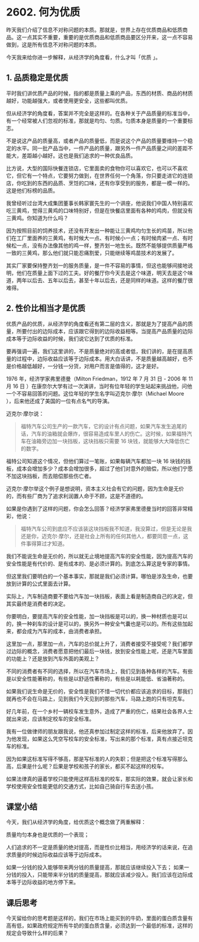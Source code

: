 # 2602. 何为优质

昨天我们介绍了信息不对称问题的本质。那就是，世界上存在优质商品和低质商品。这一点其实不重要，重要的是优质商品和低质商品要区分开来，这一点不容易做到，这是所有信息不对称问题的本质。

今天我来给你进一步解释，从经济学的角度看，什么才叫「优质 」。

## 1. 品质稳定是优质

平时我们讲优质产品的时候，指的都是质量上乘的产品，东西的材质、商品的材质越好，功能越强大，或者使用更安全，这些都叫优质。

但从经济学的角度看，答案并不完全是这样的。在各种关于产品质量的标准当中，有一个经常被人们忽视的标准，那就是均匀、匀质。匀质本身是质量的一个重要标志。

不是说这产品的质量高，或者产品的质量低，而是说这个产品的质量要维持一个稳定的水平。同一批产品当中，一件产品的质量，跟另外一件产品质量之间的差距不能大，差距越小越好。这也是我们追求的一种优良品质。

比方说，大型的国际快餐连锁店，它里面卖的食物你可以喜欢它，也可以不喜欢它，但它有一个特点，它要努力做到，在世界任何一个角落，你只要走进它的连锁店，你吃到的东西的品质、烹饪的口味，还有你享受到的服务，都是一模一样的。这是他们标榜的品质。

我曾经听过台湾大成集团董事长韩家寰先生的一个讲座，他说我们中国人特别喜欢吃三黄鸡，觉得三黄鸡的口味特别好，但是在快餐店里面有各种的鸡肉，但就没有三黄鸡。你知道为什么吗？

因为按照目前的饲养技术，还没有开发出一种能让三黄鸡均匀生长的鸡苗，所以他们在工厂里面养的三黄鸡，有时候大一点、有时候小一点；有时候肉紧一点、有时候松一点，没有办法像其他的鸡一样，整齐划一地生长。既然不能够提供质量严格一致的三黄鸡，那么他们就只能忍痛割爱，只能继续等鸡苗技术的发展了。

其实厂家要保持整齐划一的服务质量，是一件不容易的事情，但这也能够间接地说明，他们在质量上面下过的工夫。好的餐厅你今天去是这个味道，明天去是这个味道，两年以后去、五年以后去，甚至十年以后去，还是同样的味道。这样的餐厅很难得。

 


## 2. 性价比相当才是优质

优质产品的优质，从经济学的角度看还有第二层的含义，那就是为了提高产品的质量，所要付出的边际成本，应该跟它得到的边际收益相等。当提高产品质量的边际成本等于边际收益的时候，我们说它达到了优质的标准。

要再强调一遍，我们这里讲的，不是质量绝对的高或者低，我们讲的，是在提高质量的过程中，边际收益应该等于边际成本。用大白话讲，不是质量越高越好，也不是价格越低越好，一分钱一分货，对用户而言是值得的，这才是好。

1976 年，经济学家弗里德曼（Milton Friedman，1912 年 7 月 31 日 - 2006 年 11 月 16 日 ）在康奈尔大学有过一次演讲，当时有位年轻的学生站起来挑战他，问他一个不容易回答的问题。这位年轻的学生名字叫迈克尔·摩尔（Michael Moore ），后来他还成了美国的一位有点名气的导演。

迈克尔·摩尔说：

> 福特汽车公司生产的一款汽车，它的设计有点问题，如果汽车发生追尾的话，汽车的油箱就会爆炸，很容易造成车里人的伤亡。这时候，如果福特汽车在油箱旁边加一块挡板，这块挡板只需要 16 块钱，就能够大大降低伤亡的数字。

福特公司知道这个情况，但他们算过一笔账，如果每辆汽车都加一块 16 块钱的挡板，成本会增加多少？成本会增加很多，超过了他们对意外的赔偿，所以他们宁愿不加这块挡板，而去赔偿那些伤亡者。

迈克尔·摩尔举这个例子是想说明，资本主义社会有它的问题，因为生命是无价的，而有些厂商为了追求利润置人命于不顾，这是不道德的。

如果是你遇到了这样的问题，你会怎么回答？经济学家弗里德曼当时的回答非常精彩，他说：

> 福特汽车公司到底应不应该装这块挡板我不知道，我没算过，但是无论是我还是你，迈克尔·摩尔，还是社会上所有的任何其他人，都要同意一点，这件事得算过才知道。

我们不能说生命是无价的，所以就无止境地提高汽车的安全性能，因为提高汽车的安全性能是有代价的、是有成本的、是必须计算的。到底怎么算这是专家的事情。

但这里我们要明白的一个基本事实，那就是我们必须计算。哪怕是涉及生命，也要放到计算的公式里面去计算。

实际上，汽车制造商要不要给汽车加一块挡板，表面上看是制造商自己的决定，但其实最终是消费者的决定。

你要明白，要提高汽车的安全性能，加一块挡板是可以的，换一种材质也是可以的，换一种刹车的设计是可以的，换另外一种安全气囊也是可以的。所有这些加起来，都会成为汽车的成本，由消费者承担。

这里加一点，那里加一点，汽车的总价就上升了，消费者接受不接受呢？我们都学过边际的概念，消费者愿意把他们最后一块钱，放到安全性能上呢，还是汽车里面的功能上？还是放到汽车外面的美观上？

不同的消费者有不同的选择，所以在汽车市场上，我们见到各种各样的汽车。有些是以安全性能著称的，有些是以舒适性著称的，有些是以耗能低、省油著称的。

如果我们说生命是无价的，安全性是我们不惜一切代价都应该追求的目标，那我们就再也不会在马路上，见到我们今天见到的那些汽车，马路上跑的只有坦克车。

好几年前，在一个乡村一辆校车发生意外，造成了严重的伤亡，结果社会各界人士就出来说，应该制定校车的安全标准。

我有一位做律师的朋友跟我说，他还真参加过制定这样的标准，后来他放弃了。因为他发现，如果这么凭空写校车的安全标准，写出来的那个标准，真有点接近坦克车的标准。

因为如果这标准写得不够高，那是写标准的人的失职；但是把这个标准写得那么高，后果是什么呢？后果是学校和孩子的家长，都买不起这样的校车。

如果法律真的逼着学校只能使用这样高标准的校车，那实际的效果，就会让家长和学校使用安全性能更低的交通方式，比如自己骑自行车去送小孩。

## 课堂小结

今天，我们从经济学的角度，给优质这个概念做了两重解释：

质量均匀本身也是优质的一个表现；

人们追求的不一定是质量的绝对提高，而是性价比相当，用经济学的话来说，在追求质量的时候边际收益应该等于边际成本。

如果一分钱的投入能够带来两分钱的质量提高，那就应该继续投入下去； 如果一分钱的投入，只能带来半分钱的质量提高，那就应该减少投入。我们应该在边际成本等于边际收益的地方停下来。

## 课后思考

今天留给你的思考题是这样的，我们在市场上能买到的牛奶，里面的蛋白质含量有高有低，如果政府规定所有牛奶的蛋白质含量，必须达到一个最低的标准，这样的规定会导致什么样的后果？

